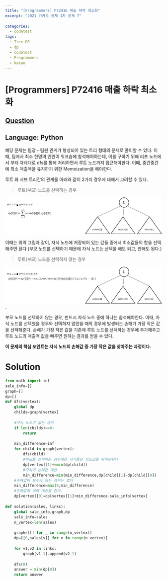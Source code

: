 ```yaml
---
title: "[Programmers] P72416 매출 하락 최소화"
excerpt: "2021 카카오 공채 1차 문제 7"

categories:
  - codetest
tags:
  - Tree_DP
  - dp
  - codetest
  - Programmers
  - kakao
---
```

# [Programmers] P72416 매출 하락 최소화
## [Question](https://school.programmers.co.kr/learn/courses/30/lessons/72416/)
## Language: Python

해당 문제는 팀장 - 팀원 관계가 형성되어 있는 트리 형태의 문제로 풀이할 수 있다. 이때, 팀에서 최소 한명의 인원이 워크숍에 참석해야하는데, 이를 구하기 위해 리프 노드에서 부터 차례대로 dfs를 통해 처리하면서 루트 노드까지 접근해야한다. 이떄, 중간중간에 최소 매출액을 유지하기 위한 Memoization을 해야한다.

루트 와 서브 트리간의 관계를 아래와 같이 2가지 경우에 대해서 고려할 수 있다.

> 루트(부모) 노드를 선택하는 경우

![p72416_1](/assets/images/algorithm/p72416_1.jpg)

이때는 위의 그림과 같이, 자식 노드에 저장되어 있는 값들 중에서 최소값들의 합을 선택해주면 된다.(부모 노드를 선택하기 때문에 자식 노드는 선택을 해도 되고, 안해도 된다.)

> 루트(부모) 노드를 선택하지 않는 경우

![p72416_2](/assets/images/algorithm/p72416_2.jpg).

부모 노드를 선택하지 않는 경우, 반드시 자식 노드 중에 하나는 참석해야한다. 이때, 자식 노드를 선택했을 경우와 선택하지 않았을 때의 경우에 발생되는 손해가 가장 작은 값을 선택해준다.
손해가 가장 작은 값을 기존에 루트 노드를 선택하는 경우에 추가해주고 루트 노드의 매출액 값을 빼주면 원하는 결과를 얻을 수 있다.

**이 문제의 핵심 포인트는 자식 노드의 손해값 중 가장 작은 값을 찾아주는 과정이다.**

# Solution 

```python
from math import inf
sale_info=[]
graph=[]
dp=[]
def dfs(vertex): 
    global dp
    childs=graph[vertex]
    
    #자식 노드가 없는 경우    
    if len(childs)==0:
        return
    
    min_difference=inf
    for child in graph[vertex]:
        dfs(child)
        #부모를 선택하는 경우에는 자식들은 최소값을 취하면된다
        dp[vertex][1]+=min(dp[child])
        #자식의 손해값 계산
        min_difference=min(min_difference,dp[child][1]-dp[child][0])
    #손해값이 음수가 되는 경우는 없다
    min_difference=max(0,min_difference)
    #손해값에 대해 계산을 한다.
    dp[vertex][0]=dp[vertex][1]+min_difference-sale_info[vertex]
         
def solution(sales, links):
    global sale_info,graph,dp
    sale_info=sales
    n_vertex=len(sales)
    
    graph=[[] for _ in range(n_vertex)]
    dp=[[0,sales[v]] for v in range(n_vertex)]
    
    for v1,v2 in links:
        graph[v1-1].append(v2-1)
        
    dfs(0)
    answer = min(dp[0])
    return answer
```